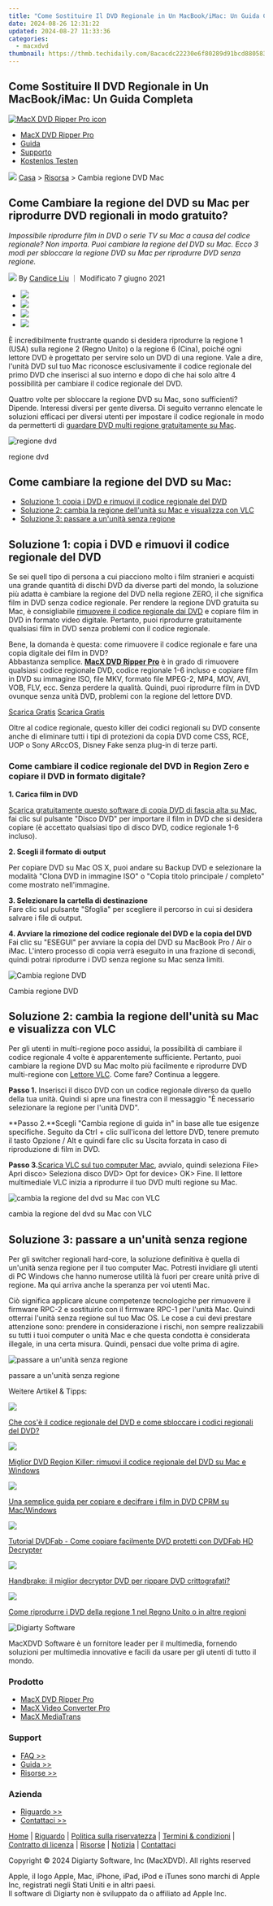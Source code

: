 ```yaml
---
title: "Come Sostituire Il DVD Regionale in Un MacBook/iMac: Un Guida Completa"
date: 2024-08-26 12:31:22
updated: 2024-08-27 11:33:36
categories:
  - macxdvd
thumbnail: https://thmb.techidaily.com/8acacdc22230e6f80289d91bcd880583b7cb15e9e01a6f044249c64c2e7db27f.jpg
---
```


## Come Sostituire Il DVD Regionale in Un MacBook/iMac: Un Guida Completa

[![MacX DVD Ripper Pro icon](https://www.macxdvd.com/tutorial-it/../image-style/new-seo/icon12.png)](https://tools.techidaily.com/macxdvd/products/)

* [MacX DVD Ripper Pro](https://tools.techidaily.com/macxdvd/products/)
* [Guida](https://tools.techidaily.com/macxdvd/products/)
* [Supporto](https://tools.techidaily.com/macxdvd/products/)
* [Kostenlos Testen](https://tools.techidaily.com/macxdvd/products/)



![](https://www.macxdvd.com/tutorial-it/../image-style/new-seo/icon7.png) [Casa](https://tools.techidaily.com/macxdvd/products/) \> [Risorsa](https://tools.techidaily.com/macxdvd/products/) \> Cambia regione DVD Mac

## Come Cambiare la regione del DVD su Mac per riprodurre DVD regionali in modo gratuito?



_Impossibile riprodurre film in DVD o serie TV su Mac a causa del codice regionale? Non importa. Puoi cambiare la regione del DVD su Mac. Ecco 3 modi per sbloccare la regione DVD su Mac per riprodurre DVD senza regione._

![](https://www.macxdvd.com/tutorial-it/../image-style/new-seo/icon6.png) By [Candice Liu](https://www.linkedin.com/in/candice-liu-444483a3/) ｜ Modificato 7 giugno 2021 

* [![](https://www.macxdvd.com/tutorial-it/../image-style/new-seo/share-fa.jpg)](https://www.facebook.com/sharer/sharer.php?u=https://www.macxdvd.com/tutorial-it/cambia-regione-dvd-mac.htm)
* [![](https://www.macxdvd.com/tutorial-it/../image-style/new-seo/share-tw.jpg)](https://twitter.com/intent/tweet?url=https://www.macxdvd.com/tutorial-it/cambia-regione-dvd-mac.htm)
* [![](https://www.macxdvd.com/tutorial-it/../image-style/new-seo/share-email.jpg)](https://www.macxdvd.com/tutorial-it/mailto:info@example.com?&subject=&body=https://www.macxdvd.com/tutorial-it/cambia-regione-dvd-mac.htm)
* [![](https://www.macxdvd.com/tutorial-it/../image-style/new-seo/share-in.jpg)](https://www.linkedin.com/shareArticle?mini=true&url=https://www.macxdvd.com/tutorial-it/cambia-regione-dvd-mac.htm&title=&summary=https://www.macxdvd.com/tutorial-it/cambia-regione-dvd-mac.htm&source=)

È incredibilmente frustrante quando si desidera riprodurre la regione 1 (USA) sulla regione 2 (Regno Unito) o la regione 6 (Cina), poiché ogni lettore DVD è progettato per servire solo un DVD di una regione. Vale a dire, l'unità DVD sul tuo Mac riconosce esclusivamente il codice regionale del primo DVD che inserisci al suo interno e dopo di che hai solo altre 4 possibilità per cambiare il codice regionale del DVD.

Quattro volte per sbloccare la regione DVD su Mac, sono sufficienti? Dipende. Interessi diversi per gente diversa. Di seguito verranno elencate le soluzioni efficaci per diversi utenti per impostare il codice regionale in modo da permetterti di [guardare DVD multi regione gratuitamente su Mac](https://tools.techidaily.com/macxdvd/products/).

![regione dvd](https://www.macxdvd.com/tutorial-it/../mac-dvd-video-converter-how-to/article-image/dvd-region-code.png) 

regione dvd

## Come cambiare la regione del DVD su Mac:

* [Soluzione 1: copia i DVD e rimuovi il codice regionale del DVD](https://tools.techidaily.com/macxdvd/products/)
* [Soluzione 2: cambia la regione dell'unità su Mac e visualizza con VLC](https://tools.techidaily.com/macxdvd/products/)
* [Soluzione 3: passare a un'unità senza regione](https://tools.techidaily.com/macxdvd/products/)

## Soluzione 1: copia i DVD e rimuovi il codice regionale del DVD

Se sei quell tipo di persona a cui piacciono molto i film stranieri e acquisti una grande quantità di dischi DVD da diverse parti del mondo, la soluzione più adatta è cambiare la regione del DVD nella regione ZERO, il che significa film in DVD senza codice regionale. Per rendere la regione DVD gratuita su Mac, è consigliabile [rimuovere il codice regionale dai DVD](https://tools.techidaily.com/macxdvd/products/) e copiare film in DVD in formato video digitale. Pertanto, puoi riprodurre gratuitamente qualsiasi film in DVD senza problemi con il codice regionale.

Bene, la domanda è questa: come rimuovere il codice regionale e fare una copia digitale dei film in DVD?  
Abbastanza semplice. [**MacX DVD Ripper Pro**](https://tools.techidaily.com/macxdvd/products/) è in grado di rimuovere qualsiasi codice regionale DVD, codice regionale 1-6 incluso e copiare film in DVD su immagine ISO, file MKV, formato file MPEG-2, MP4, MOV, AVI, VOB, FLV, ecc. Senza perdere la qualità. Quindi, puoi riprodurre film in DVD ovunque senza unità DVD, problemi con la regione del lettore DVD.

[Scarica Gratis](https://tools.techidaily.com/macxdvd/products/) [Scarica Gratis](https://tools.techidaily.com/macxdvd/products/) 

Oltre al codice regionale, questo killer dei codici regionali su DVD consente anche di eliminare tutti i tipi di protezioni da copia DVD come CSS, RCE, UOP o Sony ARccOS, Disney Fake senza plug-in di terze parti.

### Come cambiare il codice regionale del DVD in Region Zero e copiare il DVD in formato digitale?

**1\. Carica film in DVD**

[Scarica gratuitamente questo software di copia DVD di fascia alta su Mac](https://tools.techidaily.com/macxdvd/products/), fai clic sul pulsante "Disco DVD" per importare il film in DVD che si desidera copiare (è accettato qualsiasi tipo di disco DVD, codice regionale 1-6 incluso).

**2\. Scegli il formato di output** 

Per copiare DVD su Mac OS X, puoi andare su Backup DVD e selezionare la modalità "Clona DVD in immagine ISO" o "Copia titolo principale / completo" come mostrato nell'immagine.

**3\. Selezionare la cartella di destinazione**   
 Fare clic sul pulsante "Sfoglia" per scegliere il percorso in cui si desidera salvare i file di output.

**4\. Avviare la rimozione del codice regionale del DVD e la copia del DVD**   
 Fai clic su "ESEGUI" per avviare la copia del DVD su MacBook Pro / Air o iMac. L'intero processo di copia verrà eseguito in una frazione di secondi, quindi potrai riprodurre i DVD senza regione su Mac senza limiti.

![Cambia regione DVD](https://www.macxdvd.com/tutorial-it/../mac-dvd-video-converter-how-to/article-image/zxh-mdrp-061702.jpg) 

Cambia regione DVD

## Soluzione 2: cambia la regione dell'unità su Mac e visualizza con VLC

Per gli utenti in multi-regione poco assidui, la possibilità di cambiare il codice regionale 4 volte è apparentemente sufficiente. Pertanto, puoi cambiare la regione DVD su Mac molto più facilmente e riprodurre DVD multi-regione con [Lettore VLC](https://tools.techidaily.com/macxdvd/products/). Come fare? Continua a leggere.

**Passo 1\.** Inserisci il disco DVD con un codice regionale diverso da quello della tua unità. Quindi si apre una finestra con il messaggio "È necessario selezionare la regione per l'unità DVD".

**Passo 2.**Scegli "Cambia regione di guida in" in base alle tue esigenze specifiche. Seguito da Ctrl + clic sull'icona del lettore DVD, tenere premuto il tasto Opzione / Alt e quindi fare clic su Uscita forzata in caso di riproduzione di film in DVD.

**Passo 3.**[Scarica VLC sul tuo computer Mac](http://www.videolan.org/vlc/download-macosx.html), avvialo, quindi seleziona File> Apri disco> Seleziona disco DVD> Opt for device> OK> Fine. Il lettore multimediale VLC inizia a riprodurre il tuo DVD multi regione su Mac.

![cambia la regione del dvd su Mac con VLC](https://www.macxdvd.com/tutorial-it/../mac-dvd-video-converter-how-to/article-image/region-code-change-mac.jpg) 

cambia la regione del dvd su Mac con VLC

## Soluzione 3: passare a un'unità senza regione

Per gli switcher regionali hard-core, la soluzione definitiva è quella di un'unità senza regione per il tuo computer Mac. Potresti invidiare gli utenti di PC Windows che hanno numerose utilità là fuori per creare unità prive di regione. Ma qui arriva anche la speranza per voi utenti Mac.

 Ciò significa applicare alcune competenze tecnologiche per rimuovere il firmware RPC-2 e sostituirlo con il firmware RPC-1 per l'unità Mac. Quindi otterrai l'unità senza regione sul tuo Mac OS. Le cose a cui devi prestare attenzione sono: prendere in considerazione i rischi, non sempre realizzabili su tutti i tuoi computer o unità Mac e che questa condotta è considerata illegale, in una certa misura. Quindi, pensaci due volte prima di agire.

![passare a un'unità senza regione](https://www.macxdvd.com/tutorial-it/../mac-dvd-video-converter-how-to/article-image/mac-dvd-drive.png) 

passare a un'unità senza regione



Weitere Artikel & Tipps:

![](https://www.macxdvd.com/tutorial-it/../image-style/new-seo/pic7.jpg)

[Che cos'è il codice regionale del DVD e come sbloccare i codici regionali del DVD?](https://tools.techidaily.com/macxdvd/products/) 

![](https://www.macxdvd.com/tutorial-it/../image-style/new-seo/pic6.jpg)

[Miglior DVD Region Killer: rimuovi il codice regionale del DVD su Mac e Windows](https://tools.techidaily.com/macxdvd/products/) 

![](https://www.macxdvd.com/tutorial-it/../image-style/new-seo/pic5.jpg)

[Una semplice guida per copiare e decifrare i film in DVD CPRM su Mac/Windows](https://tools.techidaily.com/macxdvd/products/) 

![](https://www.macxdvd.com/tutorial-it/../image-style/new-seo/pic4.jpg)

[Tutorial DVDFab - Come copiare facilmente DVD protetti con DVDFab HD Decrypter](https://tools.techidaily.com/macxdvd/products/) 

![](https://www.macxdvd.com/tutorial-it/../image-style/new-seo/pic3.jpg)

[Handbrake: il miglior decryptor DVD per rippare DVD crittografati?](https://tools.techidaily.com/macxdvd/products/) 

![](https://www.macxdvd.com/tutorial-it/../image-style/new-seo/pic2.jpg)

[Come riprodurre i DVD della regione 1 nel Regno Unito o in altre regioni](https://tools.techidaily.com/macxdvd/products/) 



![Digiarty Software](https://www.macxdvd.com/tutorial-it/../icon/logo.png) 

MacXDVD Software è un fornitore leader per il multimedia, fornendo soluzioni per multimedia innovative e facili da usare per gli utenti di tutto il mondo.

### Prodotto

* [MacX DVD Ripper Pro](https://tools.techidaily.com/macxdvd/products/)
* [MacX Video Converter Pro](https://tools.techidaily.com/macxdvd/products/)
* [MacX MediaTrans](https://tools.techidaily.com/macxdvd/products/)

### Support

* [FAQ >>](https://tools.techidaily.com/macxdvd/products/)
* [Guida >>](https://tools.techidaily.com/macxdvd/products/)
* [Risorse >>](https://tools.techidaily.com/macxdvd/products/)

### Azienda

* [Riguardo >>](https://tools.techidaily.com/macxdvd/products/)
* [Contattaci >>](https://tools.techidaily.com/macxdvd/products/)



[Home](https://tools.techidaily.com/macxdvd/products/) | [Riguardo](https://tools.techidaily.com/macxdvd/products/) | [Politica sulla riservatezza](https://tools.techidaily.com/macxdvd/products/) | [Termini & condizioni](https://tools.techidaily.com/macxdvd/products/) | [Contratto di licenza](https://tools.techidaily.com/macxdvd/products/) | [Risorse](https://tools.techidaily.com/macxdvd/products/) | [Notizia](https://tools.techidaily.com/macxdvd/products/) | [Contattaci](https://tools.techidaily.com/macxdvd/products/)

Copyright © 2024 Digiarty Software, Inc (MacXDVD). All rights reserved

Apple, il logo Apple, Mac, iPhone, iPad, iPod e iTunes sono marchi di Apple Inc, registrati negli Stati Uniti e in altri paesi.   
Il software di Digiarty non è sviluppato da o affiliato ad Apple Inc.

<ins class="adsbygoogle"
     style="display:block"
     data-ad-format="autorelaxed"
     data-ad-client="ca-pub-7571918770474297"
     data-ad-slot="1223367746"></ins>



<ins class="adsbygoogle"
     style="display:block"
     data-ad-client="ca-pub-7571918770474297"
     data-ad-slot="8358498916"
     data-ad-format="auto"
     data-full-width-responsive="true"></ins>
